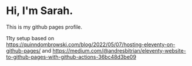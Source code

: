 # Hi, I'm Sarah.

This is my github pages profile.

11ty setup based on https://quinndombrowski.com/blog/2022/05/07/hosting-eleventy-on-github-pages/ and https://medium.com/@andresbitrian/eleventy-website-to-github-pages-with-github-actions-36bc48d3be09